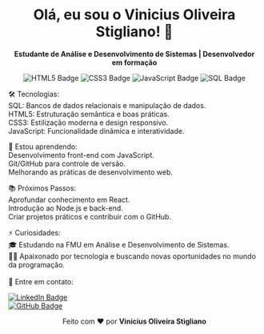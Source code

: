 <h1 align="center">Olá, eu sou o Vinicius Oliveira Stigliano! 👋</h1> <p align="center"> <strong>Estudante de Análise e Desenvolvimento de Sistemas | Desenvolvedor em formação</strong> </p> <p align="center"> <img src="https://img.shields.io/badge/HTML5-E34F26?style=for-the-badge&logo=html5&logoColor=white" alt="HTML5 Badge" /> <img src="https://img.shields.io/badge/CSS3-1572B6?style=for-the-badge&logo=css3&logoColor=white" alt="CSS3 Badge" /> <img src="https://img.shields.io/badge/JavaScript-F7DF1E?style=for-the-badge&logo=javascript&logoColor=black" alt="JavaScript Badge" /> <img src="https://img.shields.io/badge/SQL-4479A1?style=for-the-badge&logo=postgresql&logoColor=white" alt="SQL Badge" /> </p>

🛠 Tecnologias: </br>
SQL: Bancos de dados relacionais e manipulação de dados. </br>
HTML5: Estruturação semântica e boas práticas.</br>
CSS3: Estilização moderna e design responsivo.</br>
JavaScript: Funcionalidade dinâmica e interatividade.</br>

🚀 Estou aprendendo: </br>
Desenvolvimento front-end com JavaScript. </br>
Git/GitHub para controle de versão. </br>
Melhorando as práticas de desenvolvimento web. </br>

📚 Próximos Passos: </br>
Aprofundar conhecimento em React. </br>
Introdução ao Node.js e back-end. </br>
Criar projetos práticos e contribuir com o GitHub. </br>

⚡ Curiosidades: </br>
🎓 Estudando na FMU em Análise e Desenvolvimento de Sistemas. </br>
👨‍💻 Apaixonado por tecnologia e buscando novas oportunidades no mundo da programação. </br> </br>
💬 Entre em contato: </br>
<p align="left"> <a href="https://www.linkedin.com/in/vinicius-stigliano/" target="_blank"> <img src="https://img.shields.io/badge/LinkedIn-blue?style=flat-square&logo=linkedin&logoColor=white" alt="LinkedIn Badge" /> </a> <a href="https://github.com/ViniciusStigliano" target="_blank"> </br> <img src="https://img.shields.io/badge/GitHub-181717?style=flat-square&logo=github&logoColor=white" alt="GitHub Badge" /> </a> </p>
<p align="center"> Feito com ❤️ por <strong>Vinicius Oliveira Stigliano</strong> </p>
